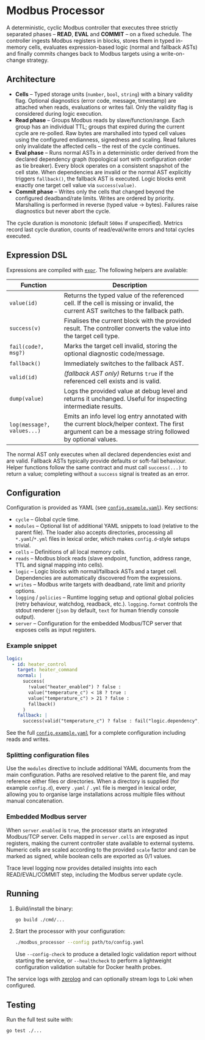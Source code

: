 # Modbus Processor

A deterministic, cyclic Modbus controller that executes three strictly separated phases – **READ**, **EVAL** and **COMMIT** – on a fixed schedule. The controller ingests Modbus registers in blocks, stores them in typed in-memory cells, evaluates expression-based logic (normal and fallback ASTs) and finally commits changes back to Modbus targets using a write-on-change strategy.

## Architecture

* **Cells** – Typed storage units (`number`, `bool`, `string`) with a binary validity flag. Optional diagnostics (error code, message, timestamp) are attached when reads, evaluations or writes fail. Only the validity flag is considered during logic execution.
* **Read phase** – Groups Modbus reads by slave/function/range. Each group has an individual TTL; groups that expired during the current cycle are re-polled. Raw bytes are marshalled into typed cell values using the configured endianness, signedness and scaling. Read failures only invalidate the affected cells – the rest of the cycle continues.
* **Eval phase** – Runs normal ASTs in a deterministic order derived from the declared dependency graph (topological sort with configuration order as tie breaker). Every block operates on a consistent snapshot of the cell state. When dependencies are invalid or the normal AST explicitly triggers `fallback()`, the fallback AST is executed. Logic blocks emit exactly one target cell value via `success(value)`.
* **Commit phase** – Writes only the cells that changed beyond the configured deadband/rate limits. Writes are ordered by priority. Marshalling is performed in reverse (typed value → bytes). Failures raise diagnostics but never abort the cycle.

The cycle duration is monotonic (default `500ms` if unspecified). Metrics record last cycle duration, counts of read/eval/write errors and total cycles executed.

## Expression DSL

Expressions are compiled with [`expr`](https://github.com/expr-lang/expr). The following helpers are available:

| Function | Description |
|----------|-------------|
| `value(id)` | Returns the typed value of the referenced cell. If the cell is missing or invalid, the current AST switches to the fallback path. |
| `success(v)` | Finalises the current block with the provided result. The controller converts the value into the target cell type. |
| `fail(code?, msg?)` | Marks the target cell invalid, storing the optional diagnostic code/message. |
| `fallback()` | Immediately switches to the fallback AST. |
| `valid(id)` | *(fallback AST only)* Returns `true` if the referenced cell exists and is valid. |
| `dump(value)` | Logs the provided value at debug level and returns it unchanged. Useful for inspecting intermediate results. |
| `log(message?, values...)` | Emits an info level log entry annotated with the current block/helper context. The first argument can be a message string followed by optional values. |

The normal AST only executes when all declared dependencies exist and are valid. Fallback ASTs typically provide defaults or soft-fail behaviour. Helper functions follow the same contract and must call `success(...)` to return a value; completing without a `success` signal is treated as an error.

## Configuration

Configuration is provided as YAML (see [`config.example.yaml`](config.example.yaml)). Key sections:

* `cycle` – Global cycle time.
* `modules` – Optional list of additional YAML snippets to load (relative to the parent file). The loader also accepts directories, processing all `*.yaml`/`*.yml` files in lexical order, which makes `config.d`-style setups trivial.
* `cells` – Definitions of all local memory cells.
* `reads` – Modbus block reads (slave endpoint, function, address range, TTL and signal mapping into cells).
* `logic` – Logic blocks with normal/fallback ASTs and a target cell. Dependencies are automatically discovered from the expressions.
* `writes` – Modbus write targets with deadband, rate limit and priority options.
* `logging` / `policies` – Runtime logging setup and optional global policies (retry behaviour, watchdog, readback, etc.). `logging.format` controls the stdout renderer (`json` by default, `text` for human friendly console output).
* `server` – Configuration for the embedded Modbus/TCP server that exposes cells as input registers.

### Example snippet

```yaml
logic:
  - id: heater_control
    target: heater_command
    normal: |
      success(
        !value("heater_enabled") ? false :
        value("temperature_c") < 18 ? true :
        value("temperature_c") > 21 ? false :
        fallback()
      )
    fallback: |
      success(valid("temperature_c") ? false : fail("logic.dependency", "temperature unavailable"))
```

See the full [`config.example.yaml`](config.example.yaml) for a complete configuration including reads and writes.

### Splitting configuration files

Use the `modules` directive to include additional YAML documents from the main configuration. Paths are resolved relative to the parent file, and may reference either files or directories. When a directory is supplied (for example `config.d`), every `.yaml` / `.yml` file is merged in lexical order, allowing you to organise large installations across multiple files without manual concatenation.

### Embedded Modbus server

When `server.enabled` is `true`, the processor starts an integrated Modbus/TCP server. Cells mapped in `server.cells` are exposed as input registers, making the current controller state available to external systems. Numeric cells are scaled according to the provided `scale` factor and can be marked as signed, while boolean cells are exported as 0/1 values.

Trace level logging now provides detailed insights into each READ/EVAL/COMMIT step, including the Modbus server update cycle.

## Running

1. Build/install the binary:
   ```bash
   go build ./cmd/...
   ```
2. Start the processor with your configuration:
   ```bash
   ./modbus_processor --config path/to/config.yaml
   ```

   Use `--config-check` to produce a detailed logic validation report without starting the service, or `--healthcheck` to perform a lightweight configuration validation suitable for Docker health probes.

The service logs with [zerolog](https://github.com/rs/zerolog) and can optionally stream logs to Loki when configured.

## Testing

Run the full test suite with:

```bash
go test ./...
```
